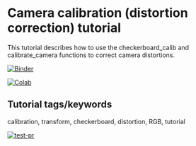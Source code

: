 # Camera calibration (distortion correction) tutorial

This tutorial describes how to use the checkerboard_calib and calibrate_camera functions to correct camera distortions.

[![Binder](https://mybinder.org/badge_logo.svg)](https://mybinder.org/v2/gh/danforthcenter/plantcv-tutorial-camera-calibration.git/HEAD)

[![Colab](https://colab.research.google.com/assets/colab-badge.svg)](https://colab.research.google.com/github/danforthcenter/plantcv-tutorial-camera-calibration/blob/main/index-Colab.ipynb)

## Tutorial tags/keywords

calibration, transform, checkerboard, distortion, RGB, tutorial

[![test-pr](https://github.com/danforthcenter/plantcv-tutorial-camera-calibration/actions/workflows/ci-tests.yml/badge.svg)](https://github.com/danforthcenter/plantcv-tutorial-camera-calibration/actions/workflows/ci-tests.yml)
